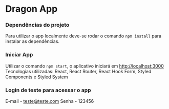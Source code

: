 # Dragon App

### Dependências do projeto

Para utilizar o app localmente deve-se rodar o comando `npm install` para instalar as dependências.

### Iniciar App

Utilizar o comando `npm start`, o aplicativo iniciará em [http://localhost:3000](http://localhost:3000)
Tecnologias utilizadas: React, React Router, React Hook Form, Styled Components e Styled System

### Login de teste para acessar o app

E-mail - teste@teste.com
Senha - 123456
